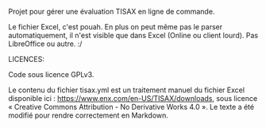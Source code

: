Projet pour gérer une évaluation TISAX en ligne de commande. 

Le fichier Excel, c'est pouah. En plus on peut même pas le parser automatiquement, il n'est visible que dans Excel (Online ou client lourd). Pas LibreOffice ou autre. :/


LICENCES: 

Code sous licence GPLv3.

Le contenu du fichier tisax.yml est un traitement manuel du fichier Excel disponible ici : https://www.enx.com/en-US/TISAX/downloads, sous licence « Creative Commons Attribution - No Derivative Works 4.0 ». Le texte a été modifié pour rendre correctement en Markdown.